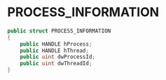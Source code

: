 # PROCESS\_INFORMATION

```csharp
public struct PROCESS_INFORMATION
{
    public HANDLE hProcess;
    public HANDLE hThread;
    public uint dwProcessId;
    public uint dwThreadId;
}
```
